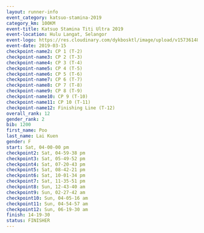 ```yaml
--- 
layout: runner-info 
event_category: katsuo-stamina-2019 
category_km: 100KM 
event-title: Katsuo Stamina Titi Ultra 2019 
event-location: Hulu Langat, Selangor 
event-logo: https://res.cloudinary.com/dykbosktl/image/upload/v1573614825/Logo/Logo_p7ft6n.png 
event-date: 2019-03-15 
checkpoint-name2: CP 1 (T-2) 
checkpoint-name3: CP 2 (T-3) 
checkpoint-name4: CP 3 (T-4) 
checkpoint-name5: CP 4 (T-5) 
checkpoint-name6: CP 5 (T-6) 
checkpoint-name7: CP 6 (T-7) 
checkpoint-name8: CP 7 (T-8) 
checkpoint-name9: CP 8 (T-9) 
checkpoint-name10: CP 9 (T-10) 
checkpoint-name11: CP 10 (T-11) 
checkpoint-name12: Finishing Line (T-12) 
overall_rank: 12
gender_rank: 2
bib: 1200
first_name: Poo
last_name: Lai Kuen
gender: F
start: Sat, 04-00-00 pm
checkpoint2: Sat, 04-59-38 pm
checkpoint3: Sat, 05-49-52 pm
checkpoint4: Sat, 07-20-43 pm
checkpoint5: Sat, 08-42-21 pm
checkpoint6: Sat, 10-01-34 pm
checkpoint7: Sat, 11-35-51 pm
checkpoint8: Sun, 12-43-40 am
checkpoint9: Sun, 02-27-42 am
checkpoint10: Sun, 04-05-16 am
checkpoint11: Sun, 04-54-57 am
checkpoint12: Sun, 06-19-30 am
finish: 14-19-30
status: FINISHER
--- 
```

